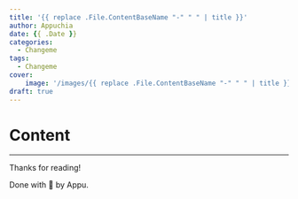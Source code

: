 ```yaml
---
title: '{{ replace .File.ContentBaseName "-" " " | title }}'
author: Appuchia
date: {{ .Date }}
categories:
  - Changeme
tags:
  - Changeme
cover:
    image: '/images/{{ replace .File.ContentBaseName "-" " " | title }}'
draft: true
---
```


# Content

---

Thanks for reading!

Done with 🖤 by Appu.
